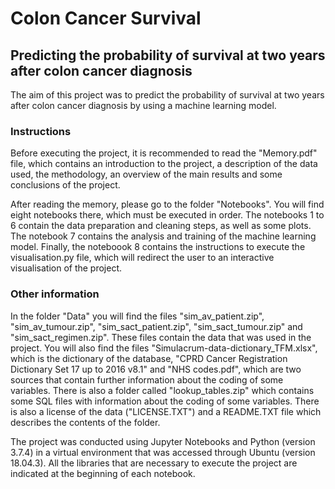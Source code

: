 # Colon Cancer Survival
## Predicting the probability of survival at two years after colon cancer diagnosis

The aim of this project was to predict the probability of survival at two years after colon cancer diagnosis by using a machine learning model.

### Instructions

Before executing the project, it is recommended to read the "Memory.pdf" file, which contains an introduction to the project, a description of the data used, the methodology, an overview of the main results and some conclusions of the project.

After reading the memory, please go to the folder "Notebooks". You will find eight notebooks there, which must be executed in order. The notebooks 1 to 6 contain the data preparation and cleaning steps, as well as some plots. The notebook 7 contains the analysis and training of the machine learning model. Finally, the noteboook 8 contains the instructions to execute the visualisation.py file, which will redirect the user to an interactive visualisation of the project.

### Other information

In the folder "Data" you will find the files "sim_av_patient.zip", "sim_av_tumour.zip", "sim_sact_patient.zip", "sim_sact_tumour.zip" and "sim_sact_regimen.zip". These files contain the data that was used in the project. You will also find the files "Simulacrum-data-dictionary_TFM.xlsx", which is the dictionary of the database, "CPRD Cancer Registration Dictionary Set 17 up to 2016 v8.1" and "NHS codes.pdf", which are two sources that contain further information about the coding of some variables. There is also a folder called "lookup_tables.zip" which contains some SQL files with information about the coding of some variables. There is also a license of the data ("LICENSE.TXT") and a README.TXT file which describes the contents of the folder. 

The project was conducted using Jupyter Notebooks and Python (version 3.7.4) in a virtual environment that was accessed through Ubuntu (version 18.04.3). All the libraries that are necessary to execute the project are indicated at the beginning of each notebook.
